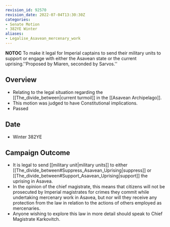 ```yaml
---
revision_id: 92570
revision_date: 2022-07-04T13:30:30Z
categories:
- Senate Motion
- 382YE Winter
aliases:
- Legalise_Asavean_mercenary_work
---
```



__NOTOC__
To make it legal for Imperial captains to send their military units to support or engage with either the Asavean state or the current uprising.''Proposed by Miaren, seconded by Sarvos.''
## Overview
* Relating to the legal situation regarding the [[The_divide_between|current turmoil]] in the [[Asavean Archipelago]].
* This motion was judged to have Constitutional implications.
* Passed

## Date
* Winter 382YE
## Campaign Outcome
* It is legal to send [[military unit|military units]] to either [[The_divide_between#Suppress_Asavean_Uprising|suppress]] or [[The_divide_between#Support_Asavean_Uprising|support]] the uprising in Asavea.
* In the opinion of the chief magistrate, this means that citizens will not be prosecuted by Imperial magistrates for crimes they commit while undertaking mercenary work in Asavea, but nor will they receive any protection from the law in relation to the actions of others employed as mercenaries.
* Anyone wishing to explore this law in more detail should speak to Chief Magistrate Karkovitch.
